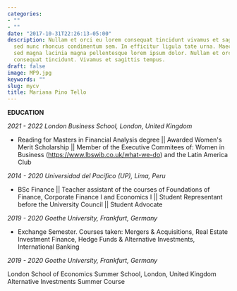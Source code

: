 ```yaml
---
categories:
- ""
- ""
date: "2017-10-31T22:26:13-05:00"
description: Nullam et orci eu lorem consequat tincidunt vivamus et sagittis magna
  sed nunc rhoncus condimentum sem. In efficitur ligula tate urna. Maecenas massa
  sed magna lacinia magna pellentesque lorem ipsum dolor. Nullam et orci eu lorem
  consequat tincidunt. Vivamus et sagittis tempus.
draft: false
image: MP9.jpg
keywords: ""
slug: mycv
title: Mariana Pino Tello
---
```

**EDUCATION**


*2021 - 2022 London Business School, London, United Kingdom*
- Reading for Masters in Financial Analysis degree ||
Awarded Women's Merit Scholarship || Member of the Executive Commitees of: Women in Business (https://www.lbswib.co.uk/what-we-do) and the Latin America Club

*2014 - 2020 Universidad del Pacífico (UP), Lima, Peru*

- BSc Finance || Teacher assistant of the courses of Foundations of Finance, Corporate Finance I and Economics I || Student Representant before the University Council || Student Advocate

*2019 - 2020 Goethe University, Frankfurt, Germany*

- Exchange Semester. Courses taken: Mergers & Acquisitions, Real Estate Investment Finance, Hedge Funds & Alternative Investments, International Banking

*2019 - 2020 Goethe University, Frankfurt, Germany*

London School of Economics Summer School, London, United Kingdom
Alternative Investments Summer Course